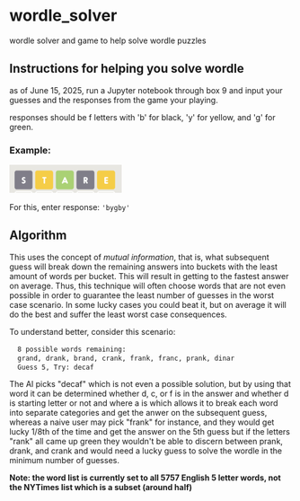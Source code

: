 # wordle_solver
wordle solver and game to help solve wordle puzzles

## Instructions for helping you solve wordle

as of June 15, 2025, run a Jupyter notebook through box 9 and input your guesses and the responses from the game
your playing.

responses should be f letters with 'b' for black, 'y' for yellow, and 'g' for green.

### Example:

<img src="wordle_example.jpeg" height="50"/>

For this, enter response: `'bygby'`

## Algorithm

This uses the concept of _mutual information_, that is, what subsequent guess will break down the remaining answers into
buckets with the least amount of words per bucket. This will result in getting to the fastest answer on average.
Thus, this technique will often choose words that are not even possible in order to guarantee the least number of guesses in the
worst case scenario. In some lucky cases you could beat it, but on average it will do the best and suffer the least worst case
consequences.

To understand better, consider this scenario:

```
  8 possible words remaining:
  grand, drank, brand, crank, frank, franc, prank, dinar
  Guess 5, Try: decaf
```

The AI picks "decaf" which is not even a possible solution, but by using that word it can be determined whether
d, c, or f is in the answer and whether d is starting letter or not and where a is which allows it to break each word into
separate categories and get the anwer on the subsequent guess, whereas a naive user may pick "frank" for instance, and they
would get lucky 1/8th of the time and get the answer on the 5th guess but if the letters "rank" all came up green they
wouldn't be able to discern between prank, drank, and crank and would need a lucky guess to solve the wordle in the minimum
number of guesses.

**Note: the word list is currently set to all 5757 English 5 letter words, not the NYTimes list which is a subset (around half)**

